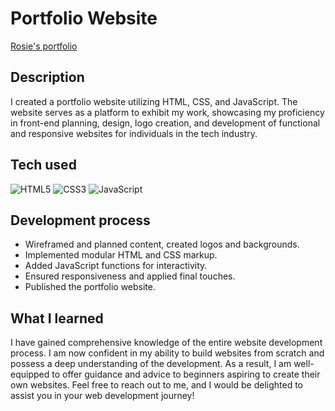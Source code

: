 # Portfolio Website
 [Rosie's portfolio](https://rosielee09.github.io/portfolio/) 
 
## Description
I created a portfolio website utilizing HTML, CSS, and JavaScript. The website serves as a platform to exhibit my work, showcasing my proficiency in front-end planning, design, logo creation, and development of functional and responsive websites for individuals in the tech industry. 
 
## Tech used
![HTML5](https://img.shields.io/badge/-HTML5-F05032?style=for-the-badge&logo=html5&logoColor=ffffff)
![CSS3](https://img.shields.io/badge/-CSS3-007ACC?style=for-the-badge&logo=css3)
![JavaScript](https://img.shields.io/badge/-JavaScript-%23F7DF1C?style=for-the-badge&logo=javascript&logoColor=000000&labelColor=%23F7DF1C&color=%23FFCE5A)


## Development process
- Wireframed and planned content, created logos and backgrounds.
- Implemented modular HTML and CSS markup.
- Added JavaScript functions for interactivity.
- Ensured responsiveness and applied final touches.
- Published the portfolio website.

## What I learned
I have gained comprehensive knowledge of the entire website development process. I am now confident in my ability to build websites from scratch and possess a deep understanding of the development. As a result, I am well-equipped to offer guidance and advice to beginners aspiring to create their own websites. Feel free to reach out to me, and I would be delighted to assist you in your web development journey!
